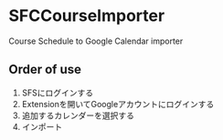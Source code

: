 # SFCCourseImporter
Course Schedule to Google Calendar importer


## Order of use

1. SFSにログインする
2. Extensionを開いてGoogleアカウントにログインする
3. 追加するカレンダーを選択する
4. インポート